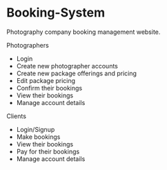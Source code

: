 # Booking-System

Photography company booking management website.

Photographers
*   Login
*   Create new photographer accounts
*   Create new package offerings and pricing
*   Edit package pricing
*   Confirm their bookings
*   View their bookings
*   Manage account details

Clients
*   Login/Signup
*   Make bookings
*   View their bookings
*   Pay for their bookings
*   Manage account details
